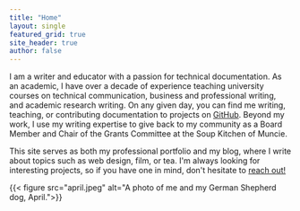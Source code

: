 ```yaml
---
title: "Home"
layout: single
featured_grid: true
site_header: true
author: false
---
```

I am a writer and educator with a passion for technical documentation. As an academic, I have over a decade of experience teaching university courses on technical communication, business and professional writing, and academic research writing. On any given day, you can find me writing, teaching, or contributing documentation to projects on [GitHub](https://github.com/rickwysocki). Beyond my work, I use my writing expertise to give back to my community as a Board Member and Chair of the Grants Committee at the Soup Kitchen of Muncie.

This site serves as both my professional portfolio and my blog, where I write about topics such as web design, film, or tea. I'm always looking for interesting projects, so if you have one in mind, don't hesitate to [reach out!](mailto:rlwysockijr@gmail.com)

{{< figure src="april.jpeg"  alt="A photo of me and my German Shepherd dog, April.">}}